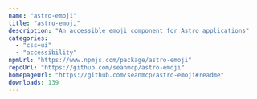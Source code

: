 ```yaml
---
name: "astro-emoji"
title: "astro-emoji"
description: "An accessible emoji component for Astro applications"
categories:
  - "css+ui"
  - "accessibility"
npmUrl: "https://www.npmjs.com/package/astro-emoji"
repoUrl: "https://github.com/seanmcp/astro-emoji"
homepageUrl: "https://github.com/seanmcp/astro-emoji#readme"
downloads: 139
---
```

